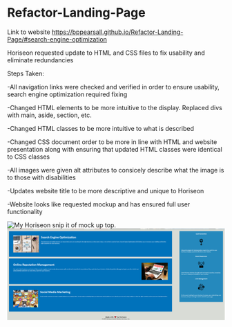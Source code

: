 # Refactor-Landing-Page
Link to website https://bppearsall.github.io/Refactor-Landing-Page/#search-engine-optimization

Horiseon requested update to HTML and CSS files to fix usability and eliminate
redundancies

Steps Taken:

-All navigation links were checked and verified in order to ensure usability,
search engine optimization required fixing

-Changed HTML elements to be more intuitive to the display. Replaced divs with
main, aside, section, etc.

-Changed HTML classes to be more intuitive to what is described

-Changed CSS document order to be more in line with HTML and website presentation
along with ensuring that updated HTML classes were identical to CSS classes

-All images were given alt attributes to consicely describe what the image is
to those with disabilities

-Updates website title to be more descriptive and unique to Horiseon

-Website looks like requested mockup and has ensured full user functionality

![My Horiseon snip it of mock up top.](./assets/images/Horiseon-Landing-Page.PNG)
![My Horiseon snip it of mock up bottom.](./assets/images/horiseon-landing-page-bottom.PNG)